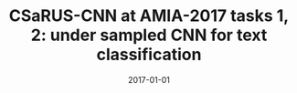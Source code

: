 ---
title: "CSaRUS-CNN at AMIA-2017 tasks 1, 2: under sampled CNN for text classification"
collection: markdownpublications
permalink: /publication/2017-CSaRUS-CNN-at-AMIA-2017-tasks-1-2-under-sampled-CNN-for-text-classification
date: 2017-01-01
venue: 'In the proceedings of CEUR Workshop Proceedings'
---